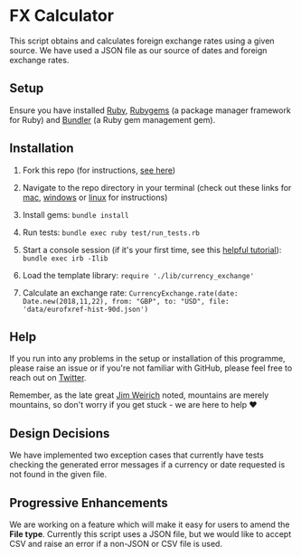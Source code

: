 # FX Calculator

This script obtains and calculates foreign exchange rates using a given source. We have used a JSON file as our source of dates and foreign exchange rates.

## Setup 

Ensure you have installed [Ruby](https://www.ruby-lang.org/en/downloads/), [Rubygems](https://rubygems.org/pages/download) (a package manager framework for Ruby) and [Bundler](https://bundler.io/) (a Ruby gem management gem).

## Installation 
1. Fork this repo (for instructions, [see here](https://help.github.com/en/articles/fork-a-repo))

1. Navigate to the repo directory in your terminal (check out these links for [mac](https://www.imore.com/how-use-terminal-mac-when-you-have-no-idea-where-start), [windows](https://www.lifewire.com/command-prompt-2625840) or [linux](https://www.howtogeek.com/140679/beginner-geek-how-to-start-using-the-linux-terminal/) for instructions)

1. Install gems: ```bundle install```

1. Run tests: ```bundle exec ruby test/run_tests.rb```

1. Start a console session (if it's your first time, see this [helpful tutorial](https://www.digitalocean.com/community/tutorials/how-to-use-irb-to-explore-ruby)): ```bundle exec irb -Ilib```

1. Load the template library: ```require './lib/currency_exchange'```

1. Calculate an exchange rate: ```CurrencyExchange.rate(date: Date.new(2018,11,22), from: "GBP", to: "USD", file: 'data/eurofxref-hist-90d.json')```

## Help
If you run into any problems in the setup or installation of this programme, please raise an issue or if you're not familiar with GitHub, please feel free to reach out on [Twitter](https://twitter.com/a_adewusi). 

Remember, as the late great [Jim Weirich](https://github.com/benlangfeld/ruby-koans/blob/master/README.rdoc) noted, mountains are merely mountains, so don't worry if you get stuck - we are here to help :heart:

## Design Decisions

We have implemented two exception cases that currently have tests checking the generated error messages if a currency or date requested is not found in the given file.

## Progressive Enhancements 

We are working on a feature which will make it easy for users to amend the **File type**. Currently this script uses a JSON file, but we would like to accept CSV and raise an error if a non-JSON or CSV file is used. 

